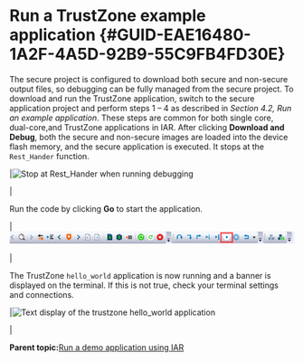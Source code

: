 # Run a TrustZone example application {#GUID-EAE16480-1A2F-4A5D-92B9-55C9FB4FD30E}

The secure project is configured to download both secure and non-secure output files, so debugging can be fully managed from the secure project. To download and run the TrustZone application, switch to the secure application project and perform steps 1 – 4 as described in *Section 4.2, Run an example application*. These steps are common for both single core, dual-core,and TrustZone applications in IAR. After clicking **Download and Debug**, both the secure and non-secure images are loaded into the device flash memory, and the secure application is executed. It stops at the `Rest_Hander` function.

|![](../images/stop_at_rest_hander_when_running_debugging_lpc55xx.png "Stop at Rest_Hander when running
									debugging")

|

Run the code by clicking **Go** to start the application.

|![](../images/go_button_lpc55xx.png "Go button")

|

The TrustZone `hello_world` application is now running and a banner is displayed on the terminal. If this is not true, check your terminal settings and connections.

|![](../images/text_display_trustzone_hello_world_application.png "Text display of the trustzone hello_world
									application")

|

**Parent topic:**[Run a demo application using IAR](../topics/run_a_demo_application_using_iar.md)

